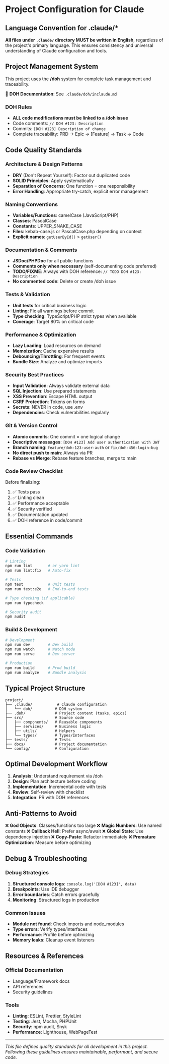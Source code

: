 # Project Configuration for Claude

## Language Convention for .claude/\*

**All files under `.claude/` directory MUST be written in English**, regardless of the project's primary language. This
ensures consistency and universal understanding of Claude configuration and tools.

## Project Management System

This project uses the **/doh** system for complete task management and traceability.

📖 **DOH Documentation**: See `.claude/doh/inclaude.md`

### DOH Rules

- **ALL code modifications must be linked to a /doh issue**
- Code comments: `// DOH #123: Description`
- Commits: `[DOH #123] Description of change`
- Complete traceability: PRD → Epic → [Feature] → Task → Code

## Code Quality Standards

### Architecture & Design Patterns

- **DRY** (Don't Repeat Yourself): Factor out duplicated code
- **SOLID Principles**: Apply systematically
- **Separation of Concerns**: One function = one responsibility
- **Error Handling**: Appropriate try-catch, explicit error management

### Naming Conventions

- **Variables/Functions**: camelCase (JavaScript/PHP)
- **Classes**: PascalCase
- **Constants**: UPPER_SNAKE_CASE
- **Files**: kebab-case.js or PascalCase.php depending on context
- **Explicit names**: `getUserById()` > `getUser()`

### Documentation & Comments

- **JSDoc/PHPDoc** for all public functions
- **Comments only when necessary** (self-documenting code preferred)
- **TODO/FIXME**: Always with DOH reference: `// TODO DOH #123: Description`
- **No commented code**: Delete or create /doh issue

### Tests & Validation

- **Unit tests** for critical business logic
- **Linting**: Fix all warnings before commit
- **Type checking**: TypeScript/PHP strict types when available
- **Coverage**: Target 80% on critical code

### Performance & Optimization

- **Lazy Loading**: Load resources on demand
- **Memoization**: Cache expensive results
- **Debouncing/Throttling**: For frequent events
- **Bundle Size**: Analyze and optimize imports

### Security Best Practices

- **Input Validation**: Always validate external data
- **SQL Injection**: Use prepared statements
- **XSS Prevention**: Escape HTML output
- **CSRF Protection**: Tokens on forms
- **Secrets**: NEVER in code, use .env
- **Dependencies**: Check vulnerabilities regularly

### Git & Version Control

- **Atomic commits**: One commit = one logical change
- **Descriptive messages**: `[DOH #123] Add user authentication with JWT`
- **Branch naming**: `feature/doh-123-user-auth` or `fix/doh-456-login-bug`
- **No direct push to main**: Always via PR
- **Rebase vs Merge**: Rebase feature branches, merge to main

### Code Review Checklist

Before finalizing:

1. ✅ Tests pass
2. ✅ Linting clean
3. ✅ Performance acceptable
4. ✅ Security verified
5. ✅ Documentation updated
6. ✅ DOH reference in code/commit

## Essential Commands

### Code Validation

```bash
# Linting
npm run lint       # or yarn lint
npm run lint:fix   # Auto-fix

# Tests
npm test           # Unit tests
npm run test:e2e   # End-to-end tests

# Type checking (if applicable)
npm run typecheck

# Security audit
npm audit
```

### Build & Development

```bash
# Development
npm run dev        # Dev build
npm run watch      # Watch mode
npm run serve      # Dev server

# Production
npm run build      # Prod build
npm run analyze    # Bundle analysis
```

## Typical Project Structure

```text
project/
├── .claude/           # Claude configuration
│   └── doh/          # DOH system
├── .doh/             # Project content (tasks, epics)
├── src/              # Source code
│   ├── components/   # Reusable components
│   ├── services/     # Business logic
│   ├── utils/        # Helpers
│   └── types/        # Types/Interfaces
├── tests/            # Tests
├── docs/             # Project documentation
└── config/           # Configuration
```

## Optimal Development Workflow

1. **Analysis**: Understand requirement via /doh
2. **Design**: Plan architecture before coding
3. **Implementation**: Incremental code with tests
4. **Review**: Self-review with checklist
5. **Integration**: PR with DOH references

## Anti-Patterns to Avoid

❌ **God Objects**: Classes/functions too large ❌ **Magic Numbers**: Use named constants ❌ **Callback Hell**: Prefer
async/await ❌ **Global State**: Use dependency injection ❌ **Copy-Paste**: Refactor immediately ❌ **Premature
Optimization**: Measure before optimizing

## Debug & Troubleshooting

### Debug Strategies

1. **Structured console logs**: `console.log('[DOH #123]', data)`
2. **Breakpoints**: Use IDE debugger
3. **Error boundaries**: Catch errors gracefully
4. **Monitoring**: Structured logs in production

### Common Issues

- **Module not found**: Check imports and node_modules
- **Type errors**: Verify types/interfaces
- **Performance**: Profile before optimizing
- **Memory leaks**: Cleanup event listeners

## Resources & References

### Official Documentation

- Language/Framework docs
- API references
- Security guidelines

### Tools

- **Linting**: ESLint, Prettier, StyleLint
- **Testing**: Jest, Mocha, PHPUnit
- **Security**: npm audit, Snyk
- **Performance**: Lighthouse, WebPageTest

---

_This file defines quality standards for all development in this project. Following these guidelines ensures
maintainable, performant, and secure code._

